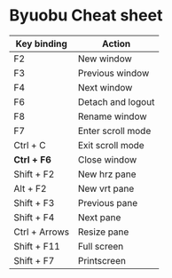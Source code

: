 # Byuobu Cheat sheet

|Key binding    |Action             |
|---------------|-------------------|
|F2             |New window         |
|F3             |Previous window    |
|F4             |Next window        |
|F6             |Detach and logout  |
|F8             |Rename window      |
|F7             |Enter scroll mode  |
|Ctrl + C       |Exit scroll mode   |
|**Ctrl + F6**  |Close window       |
|Shift + F2     |New hrz pane       |
|Alt + F2       |New vrt pane       |
|Shift + F3     |Previous pane      |
|Shift + F4     |Next pane          |
|Ctrl + Arrows  |Resize pane        |
|Shift + F11    |Full screen        |
|Shift + F7     |Printscreen        |
